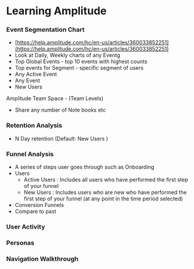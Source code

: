 # Learning Amplitude

### Event Segmentation Chart

- [https://help.amplitude.com/hc/en-us/articles/360033852251](https://help.amplitude.com/hc/en-us/articles/360033852251)
- Look at Daily, Weekly charts of any Eventg
- Top Global Events - top 10 events with highest counts
- Top events for Segment - specific segment of users
- Any Active Event
- Any Event
- New Users

Amplitude Team Space - (Team Levels)

- Share any number of Note books etc

### Retention Analysis

- N Day retention (Default: New Users )

### Funnel Analysis

- A series of steps user goes through such as Onboarding
- Users
    - Active Users : Includes all users who have performed the first step of your funnel
    - New Users : Includes users who are new who have performed the first step of your funnel (at any point in the time period selected)
- Conversion Funnels
- Compare to past

### User Activity

### Personas

### Navigation Walkthrough